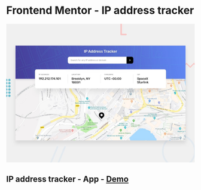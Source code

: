 # Frontend Mentor - IP address tracker

![Design preview for the IP address tracker coding challenge](./design/desktop-preview.jpg)

## IP address tracker - App - [Demo](https://mve-aim-training-js.vercel.app/)

